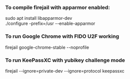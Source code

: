 ### To compile firejail with apparmor enabled:

sudo apt install libapparmor-dev<br />
./configure -prefix=/usr --enable-apparmor

### To run Google Chrome with FIDO U2F working
firejail google-chrome-stable --noprofile

### To run KeePassXC with yubikey challenge mode
firejail --ignore=private-dev --ignore=protocol keepassxc
